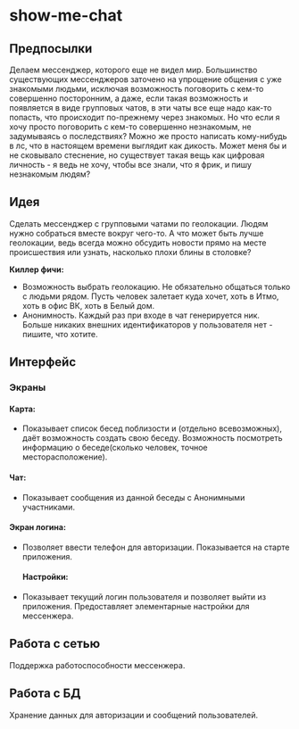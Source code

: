 # show-me-chat

## Предпосылки

Делаем мессенджер, которого еще не видел мир. Большинство существующих мессенджеров заточено на упрощение общения с уже знакомыми людьми, исключая возможность поговорить с кем-то совершенно посторонним, а даже, если такая возможность и появляется в виде групповых чатов, в эти чаты все еще надо как-то попасть, что происходит по-прежнему через знакомых. Но что если я хочу просто поговорить с кем-то совершенно незнакомым, не задумываясь о последствиях? Можно же просто написать кому-нибудь в лс, что в настоящем времени выглядит как дикость. Может меня бы и не сковывало стеснение, но существует такая вещь как цифровая личность - я ведь не хочу, чтобы все знали, что я фрик, и пишу незнакомым людям? 

## Идея
Сделать мессенджер с групповыми чатами по геолокации. Людям нужно собраться вместе вокруг чего-то. А что может быть лучше геолокации, ведь всегда можно обсудить новости прямо на месте происшествия или узнать, насколько плохи блины в столовке?

**Киллер фичи:**
- Возможность выбрать геолокацию. Не обязательно общаться только с людьми рядом. Пусть человек залетает куда хочет, хоть в Итмо, хоть в офис ВК, хоть в Белый дом.
- Анонимность. Каждый раз при входе в чат генерируется ник. Больше никаких внешних идентификаторов у пользователя нет - пишите, что хотите.

## Интерфейс

   ### Экраны

   #### Карта:
  - Показывает список бесед поблизости и (отдельно всевозможных), даёт возможность создать свою беседу. Возможность посмотреть информацию о беседе(сколько человек, точное месторасположение).

   #### Чат:
  - Показывает сообщения из данной беседы с Анонимными участниками.
   
   #### Экран логина:
 - Позволяет ввести телефон для авторизации. Показывается на старте приложения.
  
   #### Настройки:
  - Показывает текущий логин пользователя и позволяет выйти из приложения. Предоставляет элементарные настройки для мессенжера.
  

## Работа с сетью
Поддержка работоспособности мессенжера.

## Работа с БД
Хранение данных для авторизации и сообщений пользователей.
